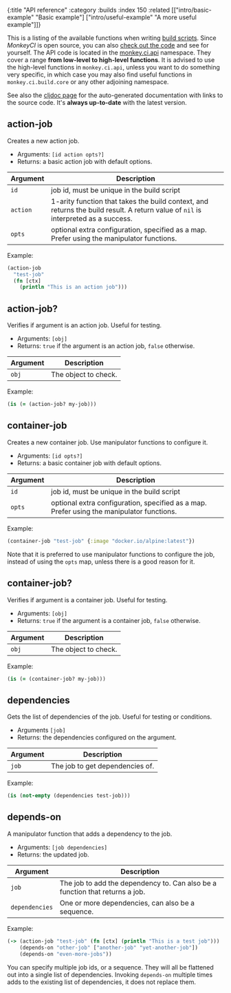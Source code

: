 {:title "API reference"
 :category :builds
 :index 150
 :related [["intro/basic-example" "Basic example"]
           ["intro/useful-example" "A more useful example"]]}

This is a listing of the available functions when writing [build scripts](builds).
Since *MonkeyCI* is open source, you can also [check out the code](https://github.com/monkey-projects/monkeyci)
and see for yourself.  The API code is located in the [monkey.ci.api](https://github.com/monkey-projects/monkeyci/tree/main/app/src/monkey/ci/api.clj) namespace.  They cover a range **from low-level
to high-level functions**.  It is advised to use the high-level functions in `monkey.ci.api`,
unless you want to do something very specific, in which case you may also find useful
functions in `monkey.ci.build.core` or any other adjoining namespace.

See also the [cljdoc page](https://cljdoc.org/d/com.monkeyci/app/CURRENT/api/monkey.ci.api)
for the auto-generated documentation with links to the source code.  It's **always up-to-date**
with the latest version.

## action-job

Creates a new action job.

- Arguments: `[id action opts?]`
- Returns: a basic action job with default options.

|Argument|Description|
|---|---|
|`id`|job id, must be unique in the build script|
|`action`|1-arity function that takes the build context, and returns the build result.  A return value of `nil` is interpreted as a success.|
|`opts`|optional extra configuration, specified as a map.  Prefer using the manipulator functions.|

Example:
```clojure
(action-job
  "test-job"
  (fn [ctx]
    (println "This is an action job")))
```

## action-job?

Verifies if argument is an action job.  Useful for testing.

- Arguments: `[obj]`
- Returns: `true` if the argument is an action job, `false` otherwise.

|Argument|Description|
|---|---|
|`obj`|The object to check.|

Example:
```clojure
(is (= (action-job? my-job)))
```

## container-job

Creates a new container job.  Use manipulator functions to configure it.

- Arguments: `[id opts?]`
- Returns: a basic container job with default options.

|Argument|Description|
|---|---|
|`id`|job id, must be unique in the build script|
|`opts`|optional extra configuration, specified as a map.  Prefer using the manipulator functions.|

Example:
```clojure
(container-job "test-job" {:image "docker.io/alpine:latest"})
```

Note that it is preferred to use manipulator functions to configure the job, instead of using
the `opts` map, unless there is a good reason for it.

## container-job?

Verifies if argument is a container job.  Useful for testing.

- Arguments: `[obj]`
- Returns: `true` if the argument is a container job, `false` otherwise.

|Argument|Description|
|---|---|
|`obj`|The object to check.|

Example:
```clojure
(is (= (container-job? my-job)))
```

## dependencies

Gets the list of dependencies of the job.  Useful for testing or conditions.

- Arguments `[job]`
- Returns: the dependencies configured on the argument.

|Argument|Description|
|---|---|
|`job`|The job to get dependencies of.|

Example:
```clojure
(is (not-empty (dependencies test-job)))
```

## depends-on

A manipulator function that adds a dependency to the job.

- Arguments: `[job dependencies]`
- Returns: the updated job.

|Argument|Description|
|---|---|
|`job`|The job to add the dependency to.  Can also be a function that returns a job.|
|`dependencies`|One or more dependencies, can also be a sequence.|

Example:
```clojure
(-> (action-job "test-job" (fn [ctx] (println "This is a test job")))
    (depends-on "other-job" ["another-job" "yet-another-job"])
    (depends-on "even-more-jobs"))
```

You can specify multiple job ids, or a sequence.  They will all be flattened out into a single
list of dependencies.  Invoking `depends-on` multiple times adds to the existing list of
dependencies, it does not replace them.